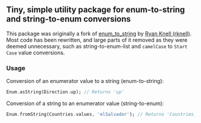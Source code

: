 ## Tiny, simple utility package for enum-to-string and string-to-enum conversions

This package was originally a fork of [enum_to_string](https://pub.dev/packages/enum_to_string) by [Ryan Knell (rknell)](https://github.com/rknell). Most code has been rewritten, and large parts of it removed as they were deemed unnecessary, such as string-to-enum-list and `camelCase` to `Start Case` value conversions.

### Usage

Conversion of an enumerator value to a string (enum-to-string):

```dart
Enum.asString(Direction.up); // Returns 'up'
```

Conversion of a string to an enumerator value (string-to-enum):

```dart
Enum.fromString(Countries.values, 'elSalvador'); // Returns 'Countries.elSalvador'
```
